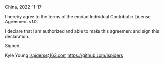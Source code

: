 China, 2022-11-17

I hereby agree to the terms of the emdad Individual Contributor License
Agreement v1.0.

I declare that I am authorized and able to make this agreement and sign this
declaration.

Signed,

Kyle Young ispiders@163.com https://github.com/ispiders